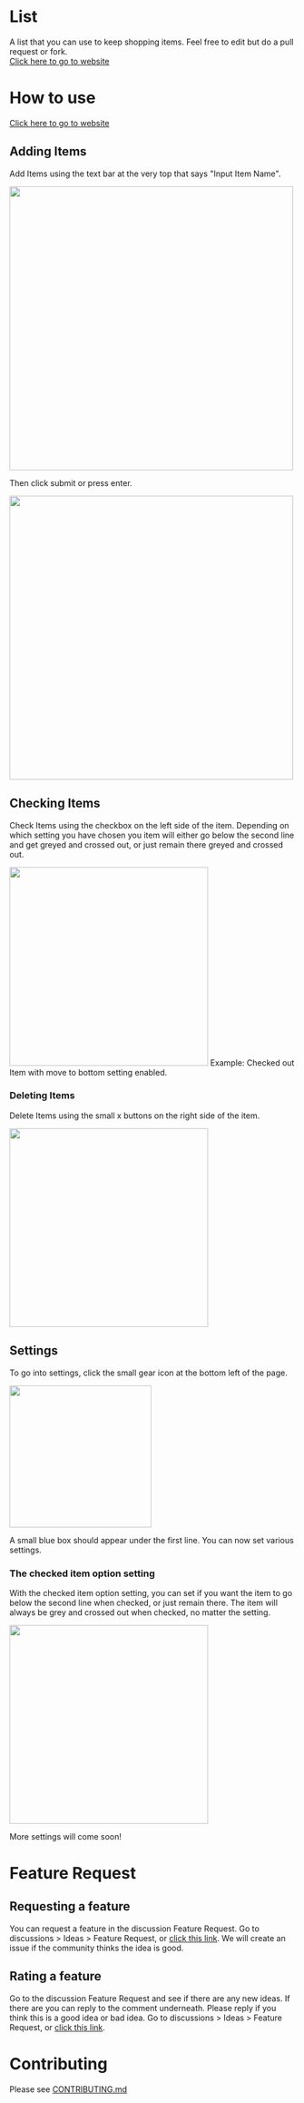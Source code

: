 # List
A list that you can use to keep shopping items. Feel free to edit but do a pull request or fork.  
[Click here to go to website](https://star-cyber3.github.io/List/ "Link to go to website")

# How to use
[Click here to go to website](https://star-cyber3.github.io/List/ "Link to go to website")

## Adding Items
Add Items using the text bar at the very top that says "Input Item Name". 

<img src="https://user-images.githubusercontent.com/80070589/113462423-07ee1b80-93de-11eb-9eca-b5526d126e53.png" width="500">

Then click submit or press enter. 

<img src="https://user-images.githubusercontent.com/80070589/113462650-26a0e200-93df-11eb-8fa4-dd9ce808f32a.png" width="500">

## Checking Items
Check Items using the checkbox on the left side of the item. Depending on which setting you have chosen you item will either go below the second line and get greyed and crossed out, or just remain there greyed and crossed out. 

<img src="https://user-images.githubusercontent.com/80070589/113462844-2e14bb00-93e0-11eb-9eb9-e58c3cdc96bd.png" width="350">
Example: Checked out Item with move to bottom setting enabled. 

### Deleting Items
Delete Items using the small x buttons on the right side of the item. 

<img src="https://user-images.githubusercontent.com/80070589/113523255-eae35500-9563-11eb-9be5-e5cbfb7d2b59.png" width="350">

## Settings

To go into settings, click the small gear icon at the bottom left of the page. 

<img src="https://user-images.githubusercontent.com/80070589/113523351-9e4c4980-9564-11eb-95f3-5ecb88d6128d.png" width="250">

A small blue box should appear under the first line. 
You can now set various settings. 

### The checked item option setting
With the checked item option setting, you can set if you want the item to go below the second line when checked, or just remain there. The item will always be grey and crossed out when checked, no matter the setting. 

<img src="https://user-images.githubusercontent.com/80070589/113523532-32b6ac00-9565-11eb-8d4e-cf8a6a135f74.png" width="350">

More settings will come soon! 

# Feature Request
## Requesting a feature
You can request a feature in the discussion Feature Request. Go to discussions > Ideas > Feature Request, or [click this link](https://github.com/Star-Cyber3/List/discussions/30 "Link to go to discussion"). We will create an issue if the community thinks the idea is good. 

## Rating a feature
Go to the discussion Feature Request and see if there are any new ideas. If there are you can reply to the comment underneath. Please reply if you think this is a good idea or bad idea. Go to discussions > Ideas > Feature Request, or [click this link](https://github.com/Star-Cyber3/List/discussions/30 "Link to go to discussion").

# Contributing
Please see [CONTRIBUTING.md](https://github.com/Star-Cyber3/List/blob/194290ed91c5718990f871eaf71321f33e8387cb/.github/CONTRIBUTING.md)  

